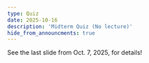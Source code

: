 ```yaml
---
type: Quiz
date: 2025-10-16
description: 'Midterm Quiz (No lecture)'
hide_from_announcments: true
---
```

See the last slide from Oct. 7, 2025, for details!